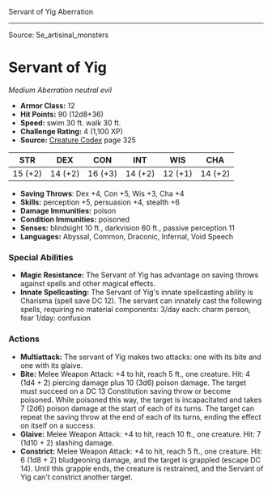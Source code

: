 <MonsterName/>Servant of Yig</MonsterName>
<CreatureType/>Aberration</CreatureType>



---

Source: 5e_artisinal_monsters

# Servant of Yig

*Medium* *Aberration* *neutral evil*

- **Armor Class:** 12
- **Hit Points:** 90 (12d8+36)
- **Speed:** swim 30 ft. walk 30 ft.
- **Challenge Rating:** 4 (1,100 XP)
- **Source:** [Creature Codex](https://koboldpress.com/kpstore/product/creature-codex-for-5th-edition-dnd) page 325

| STR | DEX | CON | INT | WIS | CHA |
| --- | --- | --- | --- | --- | --- |
| 15 (+2) | 14 (+2) | 16 (+3) | 14 (+2) | 12 (+1) | 14 (+2) |

- **Saving Throws**: Dex +4, Con +5, Wis +3, Cha +4
- **Skills:** perception +5, persuasion +4, stealth +6
- **Damage Immunities:** poison
- **Condition Immunities:** poisoned
- **Senses:** blindsight 10 ft., darkvision 60 ft., passive perception 11
- **Languages:** Abyssal, Common, Draconic, Infernal, Void Speech

### Special Abilities

- **Magic Resistance:** The Servant of Yig has advantage on saving throws against spells and other magical effects.
- **Innate Spellcasting:** The Servant of Yig's innate spellcasting ability is Charisma (spell save DC 12). The servant can innately cast the following spells, requiring no material components:
3/day each: charm person, fear
1/day: confusion

### Actions

- **Multiattack:** The servant of Yig makes two attacks: one with its bite and one with its glaive.
- **Bite:** Melee Weapon Attack: +4 to hit, reach 5 ft., one creature. Hit: 4 (1d4 + 2) piercing damage plus 10 (3d6) poison damage. The target must succeed on a DC 13 Constitution saving throw or become poisoned. While poisoned this way, the target is incapacitated and takes 7 (2d6) poison damage at the start of each of its turns. The target can repeat the saving throw at the end of each of its turns, ending the effect on itself on a success.
- **Glaive:** Melee Weapon Attack: +4 to hit, reach 10 ft., one creature. Hit: 7 (1d10 + 2) slashing damage.
- **Constrict:** Melee Weapon Attack: +4 to hit, reach 5 ft., one creature. Hit: 6 (1d8 + 2) bludgeoning damage, and the target is grappled (escape DC 14). Until this grapple ends, the creature is restrained, and the Servant of Yig can't constrict another target.




